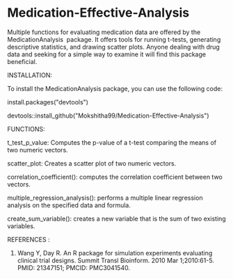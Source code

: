 # Medication-Effective-Analysis
Multiple functions for evaluating medication data are offered by the MedicationAnalysis  package. It offers tools for running t-tests, generating descriptive statistics, and drawing scatter plots. Anyone dealing with drug data and seeking for a simple way to examine it will find this package beneficial.


INSTALLATION: 

To install the MedicationAnalysis package, you can use the following code: 

install.packages("devtools")

devtools::install_github("Mokshitha99/Medication-Effective-Analysis")


FUNCTIONS: 

t_test_p_value: Computes the p-value of a t-test comparing the means of two numeric vectors.

scatter_plot: Creates a scatter plot of two numeric vectors.

correlation_coefficient():  computes the correlation coefficient between two vectors.

multiple_regression_analysis(): performs a multiple linear regression analysis on the specified data and formula.

create_sum_variable(): creates a new variable that is the sum of two existing variables.





REFERENCES :


1. Wang Y, Day R. An R package for simulation experiments evaluating clinical trial designs. Summit Transl Bioinform. 2010 Mar 1;2010:61-5. PMID: 21347151; PMCID: PMC3041540.
